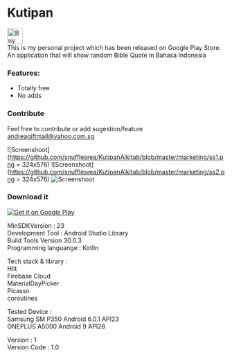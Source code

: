 # Kutipan
<a href='https://ko-fi.com/Y8Y5L0LQ' target='_blank'><img height='36' style='border:0px;height:36px;' src='https://az743702.vo.msecnd.net/cdn/kofi2.png?v=0' border='0' alt='Buy Me a Coffee at ko-fi.com' /></a>
</br>This is my personal project which has been released on Google Play Store. An application that will show random Bible Quote in Bahasa Indonesia 

### Features:
- Totally free
- No adds

### Contribute
Feel free to contribute or add sugestion/feature
andreagiftmail@yahoo.com.sg

![Screenshoot](https://github.com/snufflesrea/KutipanAlkitab/blob/master/marketing/ss1.png = 324x576)
![Screenshoot](https://github.com/snufflesrea/KutipanAlkitab/blob/master/marketing/ss2.png = 324x576)
![Screenshoot](https://github.com/snufflesrea/KutipanAlkitab/blob/master/marketing/feature.png)

### Download it
<a href='https://play.google.com/store/apps/details?id=com.andreasgift.kutipanalkitab&pcampaignid=MKT-Other-global-all-co-prtnr-py-PartBadge-Mar2515-1'><img alt='Get it on Google Play' src='https://play.google.com/intl/en_us/badges/images/generic/en_badge_web_generic.png'/></a>

MinSDKVersion : 23
</br>Development Tool : Android Studio Library
</br>Build Tools Version 30.0.3
</br>Programming languange : Kotlin

Tech stack & library :
</br> Hilt
</br> Firebase Cloud
</br> MaterialDayPicker
</br> Picasso
</br> coroutines

Tested Device :
</br> Samsung SM P350 Android 6.0.1 API23
</br> ONEPLUS A5000 Android 9 API28
  
Version : 1
</br>Version Code : 1.0
